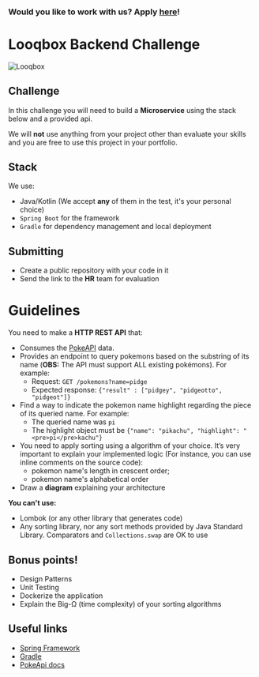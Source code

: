 ### Would you like to work with us? Apply [here](https://looqbox.gupy.io/)!

# Looqbox Backend Challenge
![Looqbox](https://github.com/looqbox/looqbox-backend-challenge/blob/master/logo.png)

## Challenge
In this challenge you will need to build a **Microservice** using the stack below and a provided api.

We will **not** use anything from your project other than evaluate your skills and you are free to use this project in your portfolio.

## Stack
We use:
- Java/Kotlin (We accept **any** of them in the test, it's your personal choice)
- `Spring Boot` for the framework
- `Gradle` for dependency management and local deployment

## Submitting
- Create a public repository with your code in it
- Send the link to the **HR** team for evaluation

# Guidelines
You need to make a **HTTP REST API** that:
- Consumes the [PokeAPI](https://pokeapi.co/) data.
- Provides an endpoint to query pokemons based on the substring of its name (**OBS:** The API must support ALL existing pokémons). For example:
  - Request: `GET /pokemons?name=pidge`
  - Expected response: ```{"result" : ["pidgey", "pidgeotto", "pidgeot"]}```
- Find a way to indicate the pokemon name highlight regarding the piece of its queried name. For example:
  - The queried name was `pi`
  - The highlight object must be ```{"name": "pikachu", "highlight": "<pre>pi</pre>kachu"}```
- You need to apply sorting using a algorithm of your choice. It’s very important to explain your implemented logic (For instance, you can use inline comments on the source code): 
  - pokemon name's length in crescent order; 
  - pokemon name's alphabetical order 
- Draw a **diagram** explaining your architecture

**You can't use:**
- Lombok (or any other library that generates code)
- Any sorting library, nor any sort methods provided by Java Standard Library. Comparators and `Collections.swap` are OK to use

## Bonus points!
- Design Patterns
- Unit Testing
- Dockerize the application
- Explain the Big-Ω (time complexity) of your sorting algorithms

## Useful links
- [Spring Framework](https://spring.io/)
- [Gradle](https://gradle.org/)
- [PokeApi docs](https://pokeapi.co/docs/v2.html)
